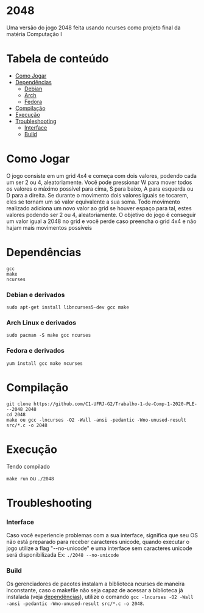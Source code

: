 # 2048
Uma versão do jogo 2048 feita usando ncurses como projeto final da matéria Computação I

# Tabela de conteúdo

- [Como Jogar](#como-jogar)
- [Dependências](#dependências)
  - [Debian](#debian-e-derivados)
  - [Arch](#arch-linux-e-derivados)
  - [Fedora](#fedora-e-derivados)
- [Compilação](#compilação)
- [Execução](#execução)
- [Troubleshooting](#troubleshooting)
  - [Interface](#interface)
  - [Build](#build)

# Como Jogar

O jogo consiste em um grid 4x4 e começa com dois valores, podendo cada um ser 2 ou 4, aleatoriamente. Você pode pressionar W para mover todos os valores o máximo possível para cima, S para baixo, A para esquerda ou D para a direita. Se durante o movimento dois valores iguais se tocarem, eles se tornam um só valor equivalente a sua soma. Todo movimento realizado adiciona um novo valor ao grid se houver espaço para tal, estes valores podendo ser 2 ou 4, aleatoriamente. O objetivo do jogo é conseguir um valor igual a 2048 no grid e você perde caso preencha o grid 4x4 e não hajam mais movimentos possíveis

# Dependências
```
gcc
make
ncurses
```
### Debian e derivados

`sudo apt-get install libncurses5-dev gcc make`

### Arch Linux e derivados
`sudo pacman -S make gcc ncurses`

### Fedora e derivados
 `yum install gcc make ncurses`

# Compilação
```
git clone https://github.com/C1-UFRJ-G2/Trabalho-1-de-Comp-1-2020-PLE---2048 2048
cd 2048
make ou gcc -lncurses -O2 -Wall -ansi -pedantic -Wno-unused-result src/*.c -o 2048
```

# Execução
Tendo compilado

`make run` ou `./2048`

# Troubleshooting

### Interface

Caso você experiencie problemas com a sua interface, significa que seu OS não está preparado para receber caracteres unicode, quando executar o jogo utilize a flag "--no-unicode" e uma interface sem caracteres unicode será disponibilizada Ex: `./2048 --no-unicode`

### Build

Os gerenciadores de pacotes instalam a biblioteca ncurses de maneira inconstante, caso o makefile não seja capaz de acessar a biblioteca já instalada (veja [dependências](#dependências)), utilize o comando `gcc -lncurses -O2 -Wall -ansi -pedantic -Wno-unused-result src/*.c -o 2048`.
